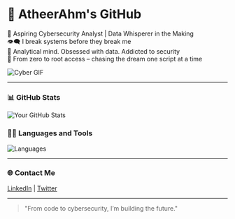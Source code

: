# 👾 AtheerAhm's GitHub

🔐 Aspiring Cybersecurity Analyst | Data Whisperer in the Making  
👁️‍🗨️ I break systems before they break me  
🧠 Analytical mind. Obsessed with data. Addicted to security  
🎯 From zero to root access – chasing the dream one script at a time

![Cyber GIF](https://media3.giphy.com/media/v1.Y2lkPTc5MGI3NjExZ3JhNW8weXY0bmVzNndsenBoNmNicTQ1bHdzcHNvNTZvZGM5cWludyZlcD12MV9pbnRlcm5hbF9naWZfYnlfaWQmY3Q9Zw/Rpl1sod1vCXK0L2SUN/giphy.gif)

---

### 📊 **GitHub Stats**  
![Your GitHub Stats](https://github-readme-stats.vercel.app/api?username=AtheerAhm&show_icons=true&hide_title=true&count_private=true&hide=prs)

### 🧑‍💻 **Languages and Tools**  
![Languages](https://github-readme-stats.vercel.app/api/top-langs/?username=AtheerAhm&layout=compact&langs_count=6)

---

### 🌐 **Contact Me**  
[LinkedIn](https://www.linkedin.com/in/AtheerAlsuwaylimi) | [Twitter](https://twitter.com/AlsuwaylimiAthr)

---

> "From code to cybersecurity, I’m building the future."

